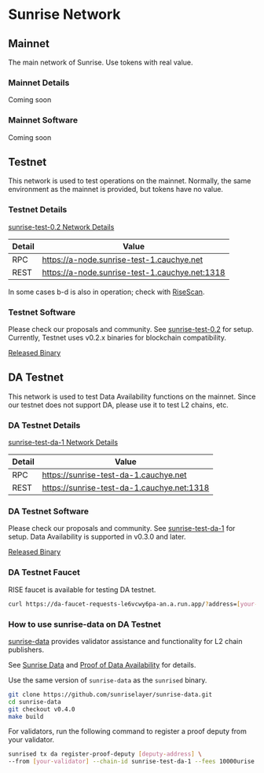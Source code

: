 # Sunrise Network

## Mainnet

The main network of Sunrise. Use tokens with real value.

### Mainnet Details

Coming soon

### Mainnet Software

Coming soon

## Testnet

This network is used to test operations on the mainnet. Normally, the same environment as the mainnet is provided, but tokens have no value.

### Testnet Details

[sunrise-test-0.2 Network Details](https://github.com/sunriselayer/network/tree/main/sunrise-test-0.2)

| Detail | Value                                            |
| ------ | ------------------------------------------------ |
| RPC    | <https://a-node.sunrise-test-1.cauchye.net>      |
| REST   | <https://a-node.sunrise-test-1.cauchye.net:1318> |

In some cases b-d is also in operation; check with [RiseScan](https://testnet.risescan.sunriselayer.io/).

### Testnet Software

Please check our proposals and community. See [sunrise-test-0.2](https://github.com/sunriselayer/network/tree/main/sunrise-test-0.2) for setup.
Currently, Testnet uses v0.2.x binaries for blockchain compatibility.

[Released Binary](https://github.com/sunriselayer/sunrise/releases)

## DA Testnet

This network is used to test Data Availability functions on the mainnet.
Since our testnet does not support DA, please use it to test L2 chains, etc.

### DA Testnet Details

[sunrise-test-da-1 Network Details](https://github.com/sunriselayer/network/tree/main/sunrise-test-da-1)

| Detail | Value                                        |
| ------ | -------------------------------------------- |
| RPC    | <https://sunrise-test-da-1.cauchye.net>      |
| REST   | <https://sunrise-test-da-1.cauchye.net:1318> |

### DA Testnet Software

Please check our proposals and community. See [sunrise-test-da-1](https://github.com/sunriselayer/network/tree/main/sunrise-test-da-1) for setup.
Data Availability is supported in v0.3.0 and later.

[Released Binary](https://github.com/sunriselayer/sunrise/releases)

### DA Testnet Faucet

RISE faucet is available for testing DA testnet.

```bash
curl https://da-faucet-requests-le6vcwy6pa-an.a.run.app/?address=[your-address]
```

### How to use sunrise-data on DA Testnet

[sunrise-data](https://github.com/sunriselayer/sunrise-data) provides validator assistance and functionality for L2 chain publishers.

See [Sunrise Data](../../build/l2-blockchains/rollkit/sunrise-data.md) and [Proof of Data Availability](../../build/validators/data-availability-proof.md) for details.

Use the same version of `sunrise-data` as the `sunrised` binary.

```bash
git clone https://github.com/sunriselayer/sunrise-data.git
cd sunrise-data
git checkout v0.4.0
make build
```

For validators, run the following command to register a proof deputy from your validator.

```bash
sunrised tx da register-proof-deputy [deputy-address] \
--from [your-validator] --chain-id sunrise-test-da-1 --fees 10000urise --gas 1000000 --yes
```
